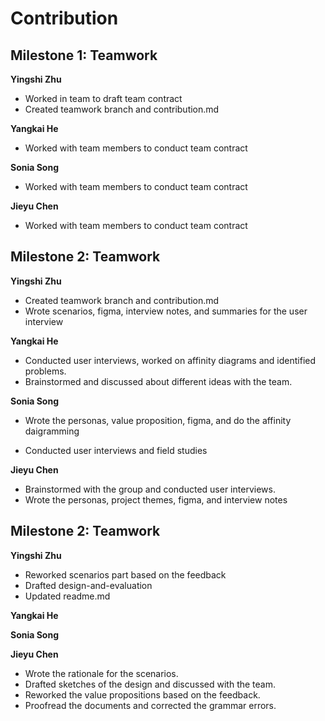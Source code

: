 # Contribution

## Milestone 1: Teamwork

**Yingshi Zhu**

- Worked in team to draft team contract
- Created teamwork branch and contribution.md

**Yangkai He**

- Worked with team members to conduct team contract

**Sonia Song**

- Worked with team members to conduct team contract

**Jieyu Chen**

- Worked with team members to conduct team contract



## Milestone 2: Teamwork

**Yingshi Zhu**

- Created teamwork branch and contribution.md
- Wrote scenarios, figma, interview notes, and summaries for the user interview

**Yangkai He**

- Conducted user interviews, worked on affinity diagrams and identified problems.
- Brainstormed and discussed about different ideas with the team.

**Sonia Song**

- Wrote the personas, value proposition, figma, and do the affinity daigramming

- Conducted user interviews and field studies
  

**Jieyu Chen**

- Brainstormed with the group and conducted user interviews.
- Wrote the personas, project themes, figma, and interview notes

## Milestone 2: Teamwork

**Yingshi Zhu**
- Reworked scenarios part based on the feedback
- Drafted design-and-evaluation
- Updated readme.md

**Yangkai He**

**Sonia Song**

**Jieyu Chen**

- Wrote the rationale for the scenarios. 
- Drafted sketches of the design and discussed with the team.
- Reworked the value propositions based on the feedback.
- Proofread the documents and corrected the grammar errors.